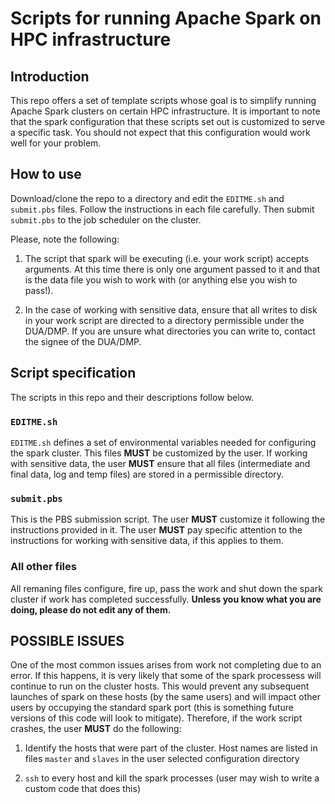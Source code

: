 # Scripts for running Apache Spark on HPC infrastructure


## Introduction

This repo offers a set of template scripts whose goal is to simplify
running Apache Spark clusters on certain HPC infrastructure. It is 
important to note that the spark configuration that these
scripts set out is customized to serve a specific task. You should not expect
that this configuration would work well for your problem.

## How to use

Download/clone the repo to a directory and edit the `EDITME.sh` and
`submit.pbs` files. Follow the instructions in each file carefully.
Then submit `submit.pbs` to the job scheduler on the cluster.

Please, note the following:

1. The script that spark will be executing (i.e. your work script)
accepts arguments. At this time there is only one argument passed to it and that is 
the data file you wish to work with (or anything else you wish to pass!). 

2. In the case of working with sensitive data, ensure that all writes to disk 
in your work script are directed to a directory permissible under the 
DUA/DMP. If you are unsure what directories you can write to, contact
the signee of the DUA/DMP.


## Script specification

The scripts in this repo and their descriptions follow below.

### `EDITME.sh`

`EDITME.sh` defines a set of environmental variables needed for configuring
the spark cluster. This files **MUST** be customized by the user. 
If working with sensitive data, the user **MUST** ensure that all files
(intermediate and final data, log and temp files) are stored in a permissible 
directory. 

### `submit.pbs`

This is the PBS submission script. The user **MUST** customize it following
the instructions provided in it. The user **MUST** pay specific attention to the instructions 
for working with sensitive data, if this applies to them.

### All other files

All remaning files configure, fire up, pass the work and shut down
the spark cluster if work has completed successfully. **Unless you know 
what you are doing, please do not edit any of them.**


## POSSIBLE ISSUES

One of the most common issues arises from work not completing due to
an error. If this happens, it is very likely that some of the spark processess 
will continue to run on the cluster hosts. This would prevent any 
subsequent launches of spark on these hosts (by the same users) and will 
impact other users by occupying the standard spark port (this is something 
future versions of this code will look to mitigate). Therefore, if the work 
script crashes, the user **MUST** do the following:

1. Identify the hosts that were part of the cluster. Host names are listed
in files `master` and `slaves` in the user selected configuration directory

2. `ssh` to every host and kill the spark processes (user may wish to write
a custom code that does this)

 


